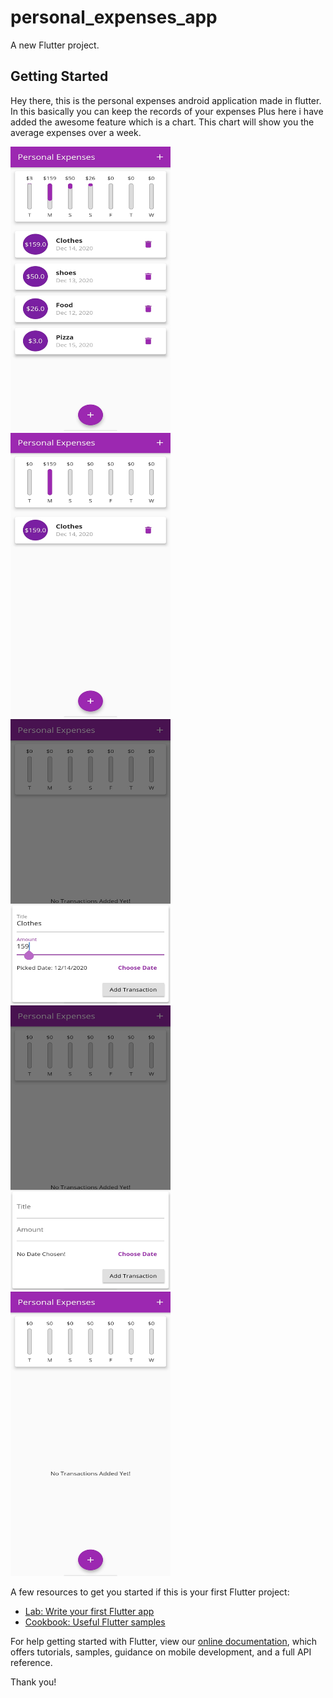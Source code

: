 # personal_expenses_app

A new Flutter project.

## Getting Started

Hey there, this is the personal expenses android application made in flutter. In this basically you can keep the records of your expenses Plus here i have added the awesome feature which is a chart. This chart will show you the average expenses over a week.


<img src = "screenshots/screenshot1.jpg" width="256" height="455">                    <img src = "screenshots/screenshot2.jpg" width="256" height="455">  <img src = "screenshots/screenshot3.jpg" width="256" height="455">   <img src = "screenshots/screenshot4.jpg" width="256" height="455"> <img src = "screenshots/screenshot5.jpg" width="256" height="455">

A few resources to get you started if this is your first Flutter project:

- [Lab: Write your first Flutter app](https://flutter.dev/docs/get-started/codelab)
- [Cookbook: Useful Flutter samples](https://flutter.dev/docs/cookbook)

For help getting started with Flutter, view our
[online documentation](https://flutter.dev/docs), which offers tutorials,
samples, guidance on mobile development, and a full API reference.

Thank you!
